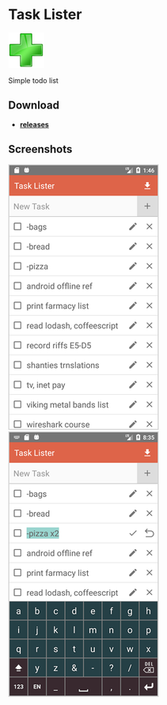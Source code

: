# Task Lister

![Icon](_img/icon.png)

Simple todo list

## Download

- [**releases**](https://github.com/mortalis13/TaskLister-Android/releases)

## Screenshots

![Image_1](_img/tasklister-1_1.png)<br>
![Image_2](_img/tasklister-2_1.png)<br>

